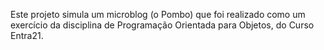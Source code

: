Este projeto simula um microblog (o Pombo) que foi realizado como um exercício da disciplina de Programação Orientada para Objetos, do Curso Entra21.
